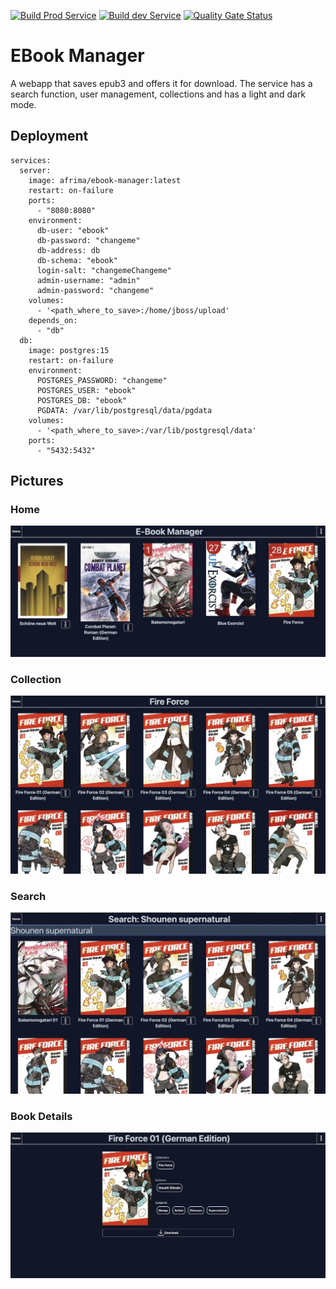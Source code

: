 [![Build Prod Service](https://github.com/mathieu-keller/Ebook-Manager/actions/workflows/build_prod_service.yml/badge.svg)](https://github.com/mathieu-keller/Ebook-Manager/actions/workflows/build_prod_service.yml)
[![Build dev Service](https://github.com/mathieu-keller/Ebook-Manager/actions/workflows/build_dev_service.yml/badge.svg)](https://github.com/mathieu-keller/Ebook-Manager/actions/workflows/build_dev_service.yml)
[![Quality Gate Status](https://sonarcloud.io/api/project_badges/measure?project=Ebook-Manager&metric=alert_status)](https://sonarcloud.io/summary/new_code?id=Ebook-Manager)

# EBook Manager

A webapp that saves epub3 and offers it for download.
The service has a search function, user management, collections and has a light and dark mode. 

## Deployment

```
services:
  server:
    image: afrima/ebook-manager:latest
    restart: on-failure
    ports:
      - "8080:8080"
    environment:
      db-user: "ebook"
      db-password: "changeme"
      db-address: db
      db-schema: "ebook"
      login-salt: "changemeChangeme"
      admin-username: "admin"
      admin-password: "changeme"
    volumes:
      - '<path_where_to_save>:/home/jboss/upload'
    depends_on:
      - "db"
  db:
    image: postgres:15
    restart: on-failure
    environment:
      POSTGRES_PASSWORD: "changeme"
      POSTGRES_USER: "ebook"
      POSTGRES_DB: "ebook"
      PGDATA: /var/lib/postgresql/data/pgdata
    volumes:
      - '<path_where_to_save>:/var/lib/postgresql/data'
    ports:
      - "5432:5432"
```

## Pictures
### Home
![Home](./examples/home.jpg)
### Collection
![Collection](./examples/collection.jpg)
### Search
![Search](./examples/search.jpg)
### Book Details
![Book Details](./examples/book_details.jpg)